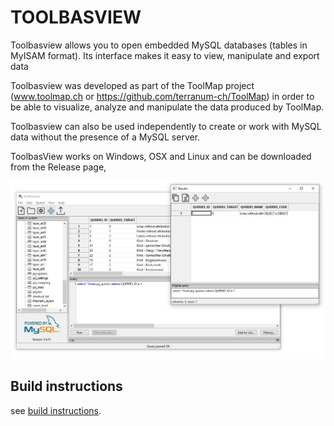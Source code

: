 # TOOLBASVIEW #

Toolbasview allows you to open embedded MySQL databases (tables in MyISAM format). 
Its interface makes it easy to view, manipulate and export data

Toolbasview was developed as part of the ToolMap project 
(www.toolmap.ch or https://github.com/terranum-ch/ToolMap)
in order to be able to visualize, analyze and manipulate the data produced by ToolMap.

Toolbasview can also be used independently to create or work with MySQL data
without the presence of a MySQL server.

ToolbasView works on Windows, OSX and Linux and can be downloaded from the Release page,

![ToolBasView main ui](resources/img/main_ui.jpg)

## Build instructions

see [build instructions](resources/help/build_instructions.md).